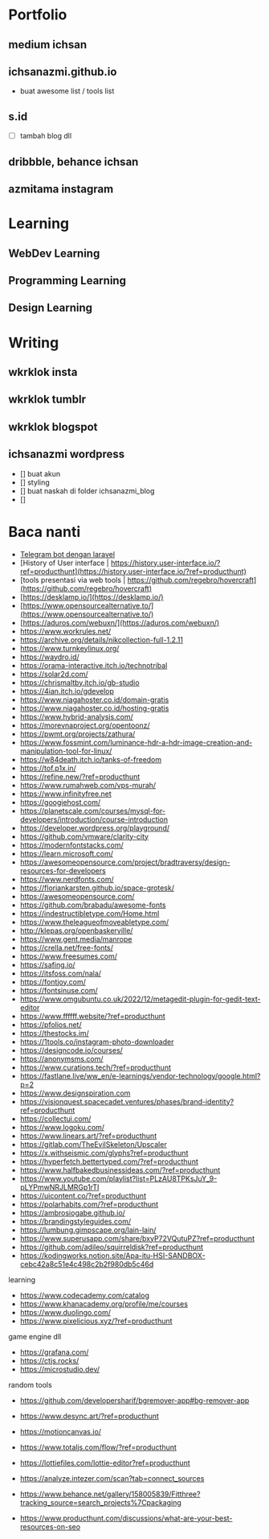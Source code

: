 # Portfolio

## medium ichsan
## ichsanazmi.github.io
- buat awesome list / tools list
## s.id
- [ ] tambah blog dll

## dribbble, behance ichsan
## azmitama instagram

# Learning
## WebDev Learning
## Programming Learning
## Design Learning

# Writing
## wkrklok insta
## wkrklok tumblr
## wkrklok blogspot
## ichsanazmi wordpress
- [] buat akun
- [] styling
- [] buat naskah di folder ichsanazmi_blog
- [] 

# Baca nanti
- [Telegram bot dengan laravel](https://belajarkoding.com/kelas/telegram-bot-dengan-laravel)
- [History of User interface | https://history.user-interface.io/?ref=producthunt](https://history.user-interface.io/?ref=producthunt)
- [tools presentasi via web tools | https://github.com/regebro/hovercraft](https://github.com/regebro/hovercraft)
- [https://desklamp.io/](https://desklamp.io/)
- [https://www.opensourcealternative.to/](https://www.opensourcealternative.to/)
- [https://aduros.com/webuxn/](https://aduros.com/webuxn/)
- https://www.workrules.net/
- https://archive.org/details/nikcollection-full-1.2.11
- https://www.turnkeylinux.org/
- https://waydro.id/
- https://orama-interactive.itch.io/technotribal
- https://solar2d.com/
- https://chrismaltby.itch.io/gb-studio
- https://4ian.itch.io/gdevelop
- https://www.niagahoster.co.id/domain-gratis
- https://www.niagahoster.co.id/hosting-gratis
- https://www.hybrid-analysis.com/
- https://morevnaproject.org/opentoonz/
- https://pwmt.org/projects/zathura/
- https://www.fossmint.com/luminance-hdr-a-hdr-image-creation-and-manipulation-tool-for-linux/
- https://w84death.itch.io/tanks-of-freedom
- https://tof.p1x.in/
- https://refine.new/?ref=producthunt
- https://www.rumahweb.com/vps-murah/
- https://www.infinityfree.net
- https://googiehost.com/
- https://planetscale.com/courses/mysql-for-developers/introduction/course-introduction
- https://developer.wordpress.org/playground/
- https://github.com/vmware/clarity-city
- https://modernfontstacks.com/
- https://learn.microsoft.com/
- https://awesomeopensource.com/project/bradtraversy/design-resources-for-developers
- https://www.nerdfonts.com/
- https://floriankarsten.github.io/space-grotesk/
- https://awesomeopensource.com/
- https://github.com/brabadu/awesome-fonts
- https://indestructibletype.com/Home.html
- https://www.theleagueofmoveabletype.com/
- http://klepas.org/openbaskerville/
- https://www.gent.media/manrope
- https://crella.net/free-fonts/
- https://www.freesumes.com/
- https://safing.io/
- https://itsfoss.com/nala/
- https://fontjoy.com/
- https://fontsinuse.com/
- https://www.omgubuntu.co.uk/2022/12/metagedit-plugin-for-gedit-text-editor
- https://www.ffffff.website/?ref=producthunt
- https://pfolios.net/
- https://thestocks.im/
- https://1tools.co/instagram-photo-downloader
- https://designcode.io/courses/
- https://anonymsms.com/
- https://www.curations.tech/?ref=producthunt
- https://fastlane.live/ww_en/e-learnings/vendor-technology/google.html?p=2
- https://www.designspiration.com
- https://visionquest.spacecadet.ventures/phases/brand-identity?ref=producthunt
- https://collectui.com/
- https://www.logoku.com/
- https://www.linears.art/?ref=producthunt
- https://gitlab.com/TheEvilSkeleton/Upscaler
- https://x.withseismic.com/glyphs?ref=producthunt
- https://hyperfetch.bettertyped.com/?ref=producthunt
- https://www.halfbakedbusinessideas.com/?ref=producthunt
- https://www.youtube.com/playlist?list=PLzAU8TPKsJuY_9-pLYPmwNRJLMRGp1rTI
- https://uicontent.co/?ref=producthunt
- https://polarhabits.com/?ref=producthunt
- https://ambrosiogabe.github.io/
- https://brandingstyleguides.com/
- https://lumbung.gimpscape.org/lain-lain/
- https://www.superusapp.com/share/bxyP72VQutuPZ?ref=producthunt
- https://github.com/adileo/squirreldisk?ref=producthunt
- https://kodingworks.notion.site/Apa-itu-HSI-SANDBOX-cebc42a8c51e4c498c2b2f980db5c46d

learning
- https://www.codecademy.com/catalog
- https://www.khanacademy.org/profile/me/courses
- https://www.duolingo.com/
- https://www.pixelicious.xyz/?ref=producthunt

game engine dll
- https://grafana.com/
- https://ctjs.rocks/
- https://microstudio.dev/

random tools
- https://github.com/developersharif/bgremover-app#bg-remover-app
- https://www.desync.art/?ref=producthunt
- https://motioncanvas.io/
- https://www.totaljs.com/flow/?ref=producthunt
- https://lottiefiles.com/lottie-editor?ref=producthunt

- https://analyze.intezer.com/scan?tab=connect_sources
- https://www.behance.net/gallery/158005839/Fitthree?tracking_source=search_projects%7Cpackaging
- https://www.producthunt.com/discussions/what-are-your-best-resources-on-seo
